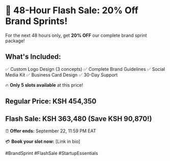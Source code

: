 # 🎉 48-Hour Flash Sale: 20% Off Brand Sprints!

For the next 48 hours only, get **20% OFF** our complete brand sprint package! 

## What's Included:
✅ Custom Logo Design (3 concepts)
✅ Complete Brand Guidelines
✅ Social Media Kit
✅ Business Card Design
✅ 30-Day Support

🔥 **Only 5 slots available** at this price!

## Regular Price: KSH 454,350  
## Flash Sale: KSH 363,480 (Save KSH 90,870!)

⏰ **Offer ends:** September 22, 11:59 PM EAT

💳 **Book your slot now:** [Link in bio]

#BrandSprint #FlashSale #StartupEssentials

